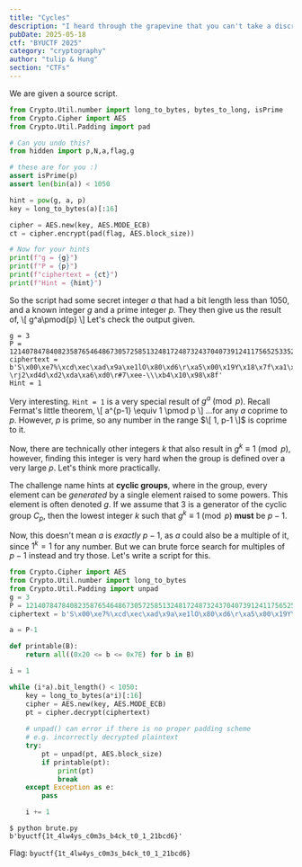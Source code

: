 ```yaml
---
title: "Cycles"
description: "I heard through the grapevine that you can't take a discrete log under a large enough, good prime. Well I made sure to pick a good prime, go ahead and try"
pubDate: 2025-05-18
ctf: "BYUCTF 2025"
category: "cryptography"
author: "tulip & Hung"
section: "CTFs"
---
```


We are given a source script.
```py
from Crypto.Util.number import long_to_bytes, bytes_to_long, isPrime
from Crypto.Cipher import AES
from Crypto.Util.Padding import pad

# Can you undo this?
from hidden import p,N,a,flag,g

# these are for you :)
assert isPrime(p)
assert len(bin(a)) < 1050

hint = pow(g, a, p)
key = long_to_bytes(a)[:16]

cipher = AES.new(key, AES.MODE_ECB)
ct = cipher.encrypt(pad(flag, AES.block_size))

# Now for your hints
print(f"g = {g}")
print(f"P = {p}")
print(f"ciphertext = {ct}")
print(f"Hint = {hint}")
```

So the script had some secret integer $a$ that had a bit length less than 1050, and a known integer $g$ and a prime integer $p$. They then give us the result of,
\\[ g^a\pmod{p} \\]
Let's check the output given.
```
g = 3
P = 121407847840823587654648673057258513248172487324370407391241175652533523276605532412599555241774504967764519702094283197762278545483713873101436663001473945726106157159264352878998534133035299601861808839807763182625559052896295039354029361792893109774218584502647139466059910154701304129191164513825925289381
ciphertext = b'S\x00\xe7%\xcd\xec\xad\x9a\xe1lO\x80\xd6\r\xa5\x00\x19Y\x18\x7f\xa1\x9cx\x98\xb08n~-\rj2\xd4d\xd2\xda\xa6\xd0\r#7\xee-\\\xb4\x10\x98\x8f'
Hint = 1
```

Very interesting. `Hint = 1` is a very special result of $g^a \pmod p$. Recall Fermat's little theorem,
\\[ a^{p-1} \equiv 1 \pmod p \\]
...for any $a$ coprime to $p$. However, $p$ is prime, so any number in the range $\[ 1, p-1 \]$ is coprime to it. 

Now, there are technically other integers $k$ that also result in $g^k \equiv 1 \pmod p$, however, finding this integer is very hard when the group is defined over a very large $p$. Let's think more practically.

The challenge name hints at **cyclic groups**, where in the group, every element can be *generated* by a single element raised to some powers. This element is often denoted $g$. If we assume that $3$ is a generator of the cyclic group $C_p$, then the lowest integer $k$ such that $g^k \equiv 1 \pmod p$ **must** be $p-1$. 

Now, this doesn't mean $a$ is *exactly* $p-1$, as $a$ could also be a multiple of it, since $1^k = 1$ for any number. But we can brute force search for multiples of $p-1$ instead and try those. Let's write a script for this.

```py
from Crypto.Cipher import AES
from Crypto.Util.number import long_to_bytes
from Crypto.Util.Padding import unpad
g = 3
P = 121407847840823587654648673057258513248172487324370407391241175652533523276605532412599555241774504967764519702094283197762278545483713873101436663001473945726106157159264352878998534133035299601861808839807763182625559052896295039354029361792893109774218584502647139466059910154701304129191164513825925289381
ciphertext = b'S\x00\xe7%\xcd\xec\xad\x9a\xe1lO\x80\xd6\r\xa5\x00\x19Y\x18\x7f\xa1\x9cx\x98\xb08n~-\rj2\xd4d\xd2\xda\xa6\xd0\r#7\xee-\\\xb4\x10\x98\x8f'

a = P-1

def printable(B):
    return all((0x20 <= b <= 0x7E) for b in B)

i = 1

while (i*a).bit_length() < 1050:
    key = long_to_bytes(a*i)[:16]
    cipher = AES.new(key, AES.MODE_ECB)
    pt = cipher.decrypt(ciphertext)
    
    # unpad() can error if there is no proper padding scheme
    # e.g. incorrectly decrypted plaintext
    try:
        pt = unpad(pt, AES.block_size)
        if printable(pt):
            print(pt)
            break
    except Exception as e:
        pass

    i += 1
```

```
$ python brute.py
b'byuctf{1t_4lw4ys_c0m3s_b4ck_t0_1_21bcd6}'
```

Flag: `byuctf{1t_4lw4ys_c0m3s_b4ck_t0_1_21bcd6}`
